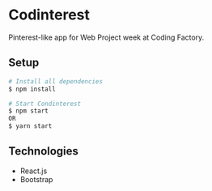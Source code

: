 # Codinterest
Pinterest-like app for Web Project week at Coding Factory.

## Setup

```bash
# Install all dependencies
$ npm install

# Start Condinterest
$ npm start
OR
$ yarn start
```

## Technologies
* React.js 
* Bootstrap